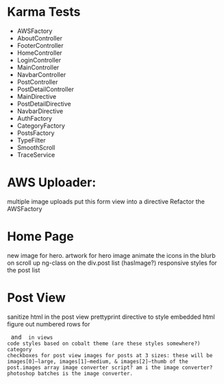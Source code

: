 # Karma Tests

* AWSFactory
* AboutController
* FooterController
* HomeController
* LoginController
* MainController
* NavbarController
* PostController
* PostDetailController
* MainDirective
* PostDetailDirective
* NavbarDirective
* AuthFactory
* CategoryFactory
* PostsFactory
* TypeFilter
* SmoothScroll
* TraceService

# AWS Uploader:
multiple image uploads
put this form view into a directive
Refactor the AWSFactory

# Home Page
new image for hero. 
artwork for hero image
animate the icons in the blurb on scroll up
ng-class on the div.post list (hasImage?)
responsive styles for the post list


# Post View
sanitize html in the post view
prettyprint directive to style embedded html
figure out numbered rows for <pre> and <code> in views
code styles based on cobalt theme (are these styles somewhere?)
category checkboxes for post view
images for posts at 3 sizes:
  these will be images[0]—large, images[1]—medium, & images[2]—thumb of the post.images array
  image converter script? am i the image converter? photoshop batches is the image converter.
  